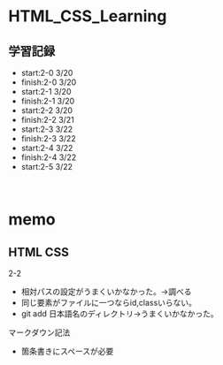 HTML_CSS_Learning
==================

学習記録
----------------


- start:2-0 3/20
- finish:2-0 3/20
- start:2-1 3/20
- finish:2-1 3/20
- start:2-2 3/20
- finish:2-2 3/21
- start:2-3 3/22
- finish:2-3 3/22
- start:2-4 3/22
- finish:2-4 3/22
- start:2-5 3/22


<br>


memo
====
HTML CSS
--------------

2-2<br> 
- 相対パスの設定がうまくいかなかった。→調べる
- 同じ要素がファイルに一つならid,classいらない。
- git add 日本語名のディレクトリ→うまくいかなかった。

マークダウン記法
- 箇条書きにスペースが必要　　　
